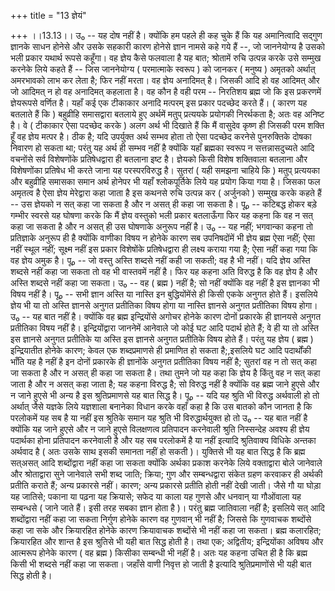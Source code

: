 +++
title = "13 ज्ञेयं"

+++
।।13.13।। उ₀ -- यह दोष नहीं है। क्योंकि हम पहले ही कह चुके हैं कि यह
अमानित्वादि सद्गुण ज्ञानके साधन होनेसे और उसके सहकारी कारण होनेसे ज्ञान
नामसे कहे गये हैं --, जो जाननेयोग्य है उसको भली प्रकार यथार्थ रूपसे
कहूँगा। वह ज्ञेय कैसे फलवाला है यह बात; श्रोतामें रुचि उत्पन्न करके उसे
सम्मुख करनेके लिये कहते हैं -- जिस जाननेयोग्य ( परमात्माके स्वरूप ) को
जानकर ( मनुष्य ) अमृतको अर्थात् अमरभावको लाभ कर लेता है; फिर नहीं मरता।
वह ज्ञेय अनादिमत् है। जिसकी आदि हो वह आदिमत् और जो आदिमत् न हो वह
अनादिमत् कहलाता है। वह कौन है वही परम -- निरतिशय ब्रह्म जो कि इस
प्रकरणमें ज्ञेयरूपसे वर्णित है। यहाँ कई एक टीकाकार अनादि मत्परम् इस
प्रकार पदच्छेद करते हैं। ( कारण यह बतलाते हैं कि ) बहुव्रीहि समासद्वारा
बतलाये हुए अर्थमें मतुप् प्रत्ययके प्रयोगकी निरर्थकता है; अतः वह अनिष्ट
है। वे ( टीकाकार ऐसा पदच्छेद करके ) अलग अर्थ भी दिखाते हैं कि मैं
वासुदेव कृष्ण ही जिसकी परम शक्ति हूँ वह ज्ञेय मत्पर है। ठीक है; यदि
उपर्युक्त अर्थ सम्भव होता तो ऐसा पदच्छेद करनेसे पुनरुक्तिके दोषका निवारण
हो सकता था; परंतु यह अर्थ ही सम्भव नहीं है क्योंकि यहाँ ब्रह्मका स्वरूप
न सत्तन्नासदुच्यते आदि वचनोंसे सर्व विशेषणोंके प्रतिषेधद्वारा ही बतलाना
इष्ट है। ज्ञेयको किसी विशेष शक्तिवाला बतलाना और विशेषणोंका प्रतिषेध भी
करते जाना यह परस्परविरुद्ध है। सुतरां ( यही समझना चाहिये कि ) मतुप्
प्रत्ययका और बहुव्रीहि समासका समान अर्थ होनेपर भी यहाँ श्लोकपूर्तिके
लिये यह प्रयोग किया गया है। जिसका फल अमृतत्व है ऐसा ज्ञेय मेरेद्वारा कहा
जाता है इस कथनसे रुचि उत्पन्न कर ( अर्जुनको ) सम्मुख करके कहते हैं -- उस
ज्ञेयको न सत् कहा जा सकता है और न असत् ही कहा जा सकता है। पू₀ -- कटिबद्ध
होकर बड़े गम्भीर स्वरसे यह घोषणा करके कि मैं ज्ञेय वस्तुको भली प्रकार
बतलाऊँगा फिर यह कहना कि वह न सत् कहा जा सकता है और न असत् ही उस घोषणाके
अनुरूप नहीं है। उ₀ -- यह नहीं; भगवान्का कहना तो प्रतिज्ञाके अनुरूप ही है
क्योंकि वाणीका विषय न होनेके कारण सब उपनिषदोंमें भी ज्ञेय ब्रह्म ऐसा
नहीं; ऐसा नहीं स्थूल नहीं; सूक्ष्म नहीं इस प्रकार विशेषोंके
प्रतिषेधद्वारा ही लक्ष्य कराया गया है; ऐसा नहीं कहा गया कि वह ज्ञेय अमुक
है। पू₀ -- जो वस्तु अस्ति शब्दसे नहीं कही जा सकती; वह है भी नहीं। यदि
ज्ञेय अस्ति शब्दसे नहीं कहा जा सकता तो वह भी वास्तवमें नहीं है। फिर यह
कहना अति विरुद्ध है कि वह ज्ञेय है और अस्ति शब्दसे नहीं कहा जा सकता। उ₀
-- वह ( ब्रह्म ) नहीं है; सो नहीं क्योंकि वह नहीं है इस ज्ञानका भी विषय
नहीं है। पू₀ -- सभी ज्ञान अस्ति या नास्ति इन बुद्धियोंमेंसे ही किसी एकके
अनुगत होते हैं। इसलिये ज्ञेय भी या तो अस्ति ज्ञानसे अनुगत प्रतीतिका विषय
होगा या नास्ति ज्ञानसे अनुगत प्रतीतिका विषय होगा। उ₀ -- यह बात नहीं है।
क्योंकि वह ब्रह्म इन्द्रियोंसे अगोचर होनेके कारण दोनों प्रकारके ही
ज्ञानयसे अनुगत प्रतीतिका विषय नहीं है। इन्द्रियोंद्वारा जाननेमें आनेवाले
जो कोई घट आदि पदार्थ होते हैं; वे ही या तो अस्ति इस ज्ञानसे अनुगत
प्रतीतिके या अस्ति इस ज्ञानसे अनुगत प्रतीतिके विषय होते हैं। परंतु यह
ज्ञेय ( ब्रह्म ) इन्द्रियातीत होनेके कारण; केवल एक शब्दप्रमाणसे ही
प्रमाणित हो सकता है;,इसलिये घट आदि पदार्थोंकी भाँति यह है नहीं है इन
दोनों प्रकारके ही ज्ञानोंके अनुगत प्रतीतिका विषय नहीं है; सुतरां वह न तो
सत् कहा जा सकता है और न असत् ही कहा जा सकता है। तथा तुमने जो यह कहा कि
ज्ञेय है किंतु वह न सत् कहा जाता है और न असत् कहा जाता है; यह कहना
विरुद्ध है; सो विरुद्ध नहीं है क्योंकि वह ब्रह्म जाने हुएसे और न जाने
हुएसे भी अन्य है इस श्रुतिप्रमाणसे यह बात सिद्ध है। पू₀ -- यदि यह श्रुति
भी विरुद्ध अर्थवाली हो तो अर्थात् जैसे यज्ञके लिये यज्ञशाला बनानेका
विधान करके वहाँ कहा है कि उस बातको कौन जानता है कि परलोकमें यह सब है या
नहीं इस श्रुतिके समान यह श्रुति भी विरुद्धार्थयुक्त हो तो उ₀ -- यह बात
नहीं है क्योंकि यह जाने हुएसे और न जाने हुएसे विलक्षणत्व प्रतिपादन
करनेवाली श्रुति निस्सन्देह अवश्य ही ज्ञेय पदार्थका होना प्रतिपादन
करनेवाली है और यह सब परलोकमें है या नहीं इत्यादि श्रुतिवाक्य विधिके
अन्तका अर्थवाद है ( अतः उसके साथ इसकी समानता नहीं हो सकती )। युक्तिसे भी
यह बात सिद्ध है कि ब्रह्म सत्असत् आदि शब्दोंद्वारा नहीं कहा जा सकता
क्योंकि अर्थका प्रकाश करनेके लिये वक्ताद्वारा बोले जानेवाले और
श्रोताद्वारा सुने जानेवाले सभी शब्द जाति; क्रिया; गुण और सम्बन्धद्वारा
संकेत ग्रहण करवाकर ही अर्थकी प्रतीति कराते हैं; अन्य प्रकारसे नहीं।
कारण; अन्य प्रकारसे प्रतीति होती नहीं देखी जाती। जैसे गौ या घोड़ा यह
जातिसे; पकाना या पढ़ना यह क्रियासे; सफेद या काला यह गुणसे और धनवान् या
गौओंवाला यह सम्बन्धसे ( जाने जाते हैं। इसी तरह सबका ज्ञान होता है )।
परंतु ब्रह्म जातिवाला नहीं है; इसलिये सत् आदि शब्दोंद्वारा नहीं कहा जा
सकता निर्गुण होनेके कारण वह गुणवान् भी नहीं है; जिससे कि गुणवाचक
शब्दोंसे कहा जा सके और क्रियारहित होनेके कारण क्रियावाचक शब्दोंसे भी
नहीं कहा जा सकता। ब्रह्म कलारहित; क्रियारहित और शान्त है इस श्रुतिसे भी
यही बात सिद्ध होती है। तथा एक; अद्वितीय; इन्द्रियोंका अविषय और आत्मरूप
होनेके कारण ( वह ब्रह्म ) किसीका सम्बन्धी भी नहीं है। अतः यह कहना उचित
ही है कि ब्रह्म किसी भी शब्दसे नहीं कहा जा सकता। जहाँसे वाणी निवृत्त हो
जाती है इत्यादि श्रुतिप्रमाणोंसे भी यही बात सिद्ध होती है।
